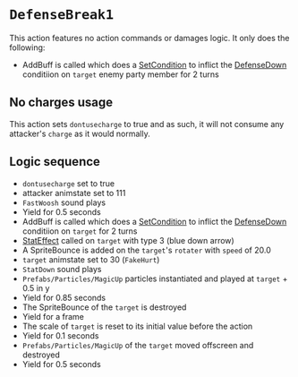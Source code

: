 # `DefenseBreak1`

This action features no action commands or damages logic. It only does the following:

- AddBuff is called which does a [SetCondition](../../Actors%20states/Conditions%20methods/SetCondition.md) to inflict the [DefenseDown](../../Actors%20states/BattleCondition/DefenseDown.md) conditiion on `target` enemy party member for 2 turns

## No charges usage
This action sets `dontusecharge` to true and as such, it will not consume any attacker's `charge` as it would normally.

## Logic sequence

- `dontusecharge` set to true
- attacker animstate set to 111
- `FastWoosh` sound plays
- Yield for 0.5 seconds
- AddBuff is called which does a [SetCondition](../../Actors%20states/Conditions%20methods/SetCondition.md) to inflict the [DefenseDown](../../Actors%20states/BattleCondition/DefenseDown.md) conditiion on `target` for 2 turns
- [StatEffect](../../Visual%20rendering/StatEffect.md) called on `target` with type 3 (blue down arrow)
- A SpriteBounce is added on the `target`'s `rotater` with `speed` of 20.0
- `target` animstate set to 30 (`FakeHurt`)
- `StatDown` sound plays
- `Prefabs/Particles/MagicUp` particles instantiated and played at `target` + 0.5 in y
- Yield for 0.85 seconds
- The SpriteBounce of the `target` is destroyed
- Yield for a frame
- The scale of `target` is reset to its initial value before the action
- Yield for 0.1 seconds
- `Prefabs/Particles/MagicUp` of the `target` moved offscreen and destroyed
- Yield for 0.5 seconds

